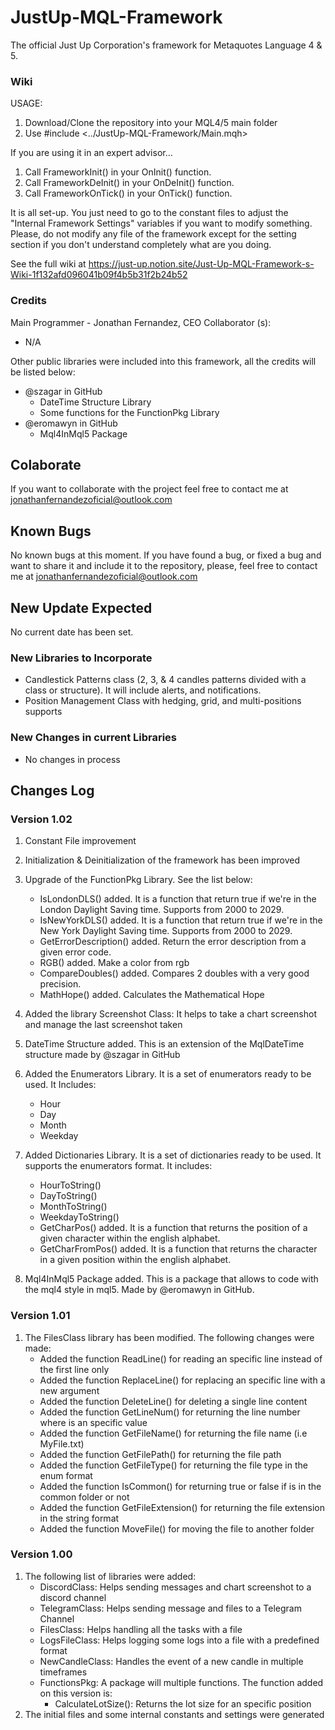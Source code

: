 # JustUp-MQL-Framework
The official Just Up Corporation's framework for Metaquotes Language 4 &amp; 5.

### Wiki
USAGE:
1. Download/Clone the repository into your MQL4/5 main folder
2. Use #include <../JustUp-MQL-Framework/Main.mqh>

If you are using it in an expert advisor...
1. Call FrameworkInit() in your OnInit() function.
2. Call FrameworkDeInit() in your OnDeInit() function.
3. Call FrameworkOnTick() in your OnTick() function.

It is all set-up. You just need to go to the constant files to adjust the "Internal Framework Settings" variables if you want to modify something.
Please, do not modify any file of the framework except for the setting section if you don't understand completely what are you doing.

See the full wiki at 
https://just-up.notion.site/Just-Up-MQL-Framework-s-Wiki-1f132afd096041b09f4b5b31f2b24b52

### Credits
Main Programmer - Jonathan Fernandez, CEO
Collaborator (s):
- N/A

Other public libraries were included into this framework, all the credits will be listed below:
- @szagar in GitHub
    - DateTime Structure Library
    - Some functions for the FunctionPkg Library
- @eromawyn in GitHub
    - Mql4InMql5 Package

## Colaborate
If you want to collaborate with the project feel free to contact me at 
jonathanfernandezoficial@outlook.com

## Known Bugs
No known bugs at this moment. 
If you have found a bug, or fixed a bug and want to share it and include it to the repository, please, feel free to contact me at
jonathanfernandezoficial@outlook.com

## New Update Expected
No current date has been set.
### New Libraries to Incorporate
- Candlestick Patterns class (2, 3, & 4 candles patterns divided with a class or structure). It will include alerts, and notifications.
- Position Management Class with hedging, grid, and multi-positions supports

### New Changes in current Libraries
- No changes in process

## Changes Log
### Version 1.02
1. Constant File improvement
2. Initialization & Deinitialization of the framework has been improved
3. Upgrade of the FunctionPkg Library. See the list below:
    - IsLondonDLS() added. It is a function that return true if we're in the London Daylight Saving time. Supports from 2000 to 2029.
    - IsNewYorkDLS() added. It is a function that return true if we're in the New York Daylight Saving time. Supports from 2000 to 2029.
    - GetErrorDescription() added. Return the error description from a given error code.
    - RGB() added. Make a color from rgb
    - CompareDoubles() added. Compares 2 doubles with a very good precision.
    - MathHope() added. Calculates the Mathematical Hope

4. Added the library Screenshot Class: It helps to take a chart screenshot and manage the last screenshot taken
5. DateTime Structure added. This is an extension of the MqlDateTime structure made by @szagar in GitHub
6. Added the Enumerators Library. It is a set of enumerators ready to be used. It Includes:
    - Hour
    - Day
    - Month
    - Weekday

7. Added Dictionaries Library. It is a set of dictionaries ready to be used. It supports the enumerators format. It includes:
    - HourToString()
    - DayToString()
    - MonthToString()
    - WeekdayToString()
    - GetCharPos() added. It is a function that returns the position of a given character within the english alphabet.
    - GetCharFromPos() added. It is a function that returns the character in a given position within the english alphabet.

8. Mql4InMql5 Package added. This is a package that allows to code with the mql4 style in mql5. Made by @eromawyn in GitHub.


### Version 1.01
1. The FilesClass library has been modified. The following changes were made:
    - Added the function ReadLine() for reading an specific line instead of the first line only
    - Added the function ReplaceLine() for replacing an specific line with a new argument
    - Added the function DeleteLine() for deleting a single line content
    - Added the function GetLineNum() for returning the line number where is an specific value
    - Added the function GetFileName() for returning the file name (i.e MyFile.txt)
    - Added the function GetFilePath() for returning the file path
    - Added the function GetFileType() for returning the file type in the enum format
    - Added the function IsCommon() for returning true or false if is in the common folder or not
    - Added the function GetFileExtension() for returning the file extension in the string format
    - Added the function MoveFile() for moving the file to another folder

### Version 1.00
1. The following list of libraries were added:
    - DiscordClass: Helps sending messages and chart screenshot to a discord channel
    - TelegramClass: Helps sending message and files to a Telegram Channel
    - FilesClass: Helps handling all the tasks with a file
    - LogsFileClass: Helps logging some logs into a file with a predefined format
    - NewCandleClass:  Handles the event of a new candle in multiple timeframes
    - FunctionsPkg: A package will multiple functions. The function added on this version is:
        - CalculateLotSize(): Returns the lot size for an specific position
2. The initial files and some internal constants and settings were generated
